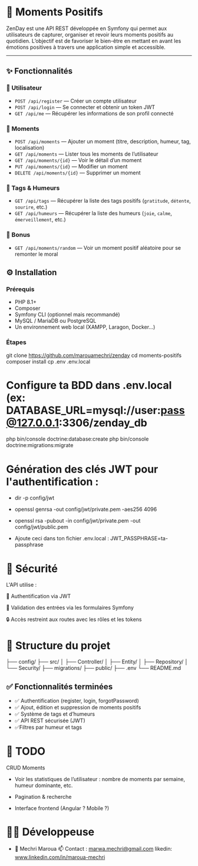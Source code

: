 # 🌿 Moments Positifs

ZenDay est une API REST développée en Symfony qui permet aux utilisateurs de capturer, organiser et revoir leurs moments positifs au quotidien. L’objectif est de favoriser le bien-être en mettant en avant les émotions positives à travers une application simple et accessible.

---

## ✨ Fonctionnalités

### 👤 Utilisateur
- `POST /api/register` — Créer un compte utilisateur
- `POST /api/login` — Se connecter et obtenir un token JWT
- `GET /api/me` — Récupérer les informations de son profil connecté

### 🌿 Moments
- `POST /api/moments` — Ajouter un moment (titre, description, humeur, tag, localisation)
- `GET /api/moments` — Lister tous les moments de l’utilisateur
- `GET /api/moments/{id}` — Voir le détail d’un moment
- `PUT /api/moments/{id}` — Modifier un moment
- `DELETE /api/moments/{id}` — Supprimer un moment

### 🧠 Tags & Humeurs
- `GET /api/tags` — Récupérer la liste des tags positifs (`gratitude`, `détente`, `sourire`, etc.)
- `GET /api/humeurs` — Récupérer la liste des humeurs (`joie`, `calme`, `émerveillement`, etc.)

### 💌 Bonus
- `GET /api/moments/random` — Voir un moment positif aléatoire pour se remonter le moral

## ⚙️ Installation

### Prérequis
- PHP 8.1+
- Composer
- Symfony CLI (optionnel mais recommandé)
- MySQL / MariaDB ou PostgreSQL
- Un environnement web local (XAMPP, Laragon, Docker…)

### Étapes

git clone https://github.com/marouamechri/zenday
cd moments-positifs
composer install
cp .env .env.local

# Configure ta BDD dans .env.local (ex: DATABASE_URL=mysql://user:pass@127.0.0.1:3306/zenday_db

php bin/console doctrine:database:create
php bin/console doctrine:migrations:migrate

# Génération des clés JWT pour l'authentification :

- dir -p config/jwt
- openssl genrsa -out config/jwt/private.pem -aes256 4096
- openssl rsa -pubout -in config/jwt/private.pem -out config/jwt/public.pem

- Ajoute ceci dans ton fichier .env.local :
    JWT_PASSPHRASE=ta-passphrase


# 🔐 Sécurité

L'API utilise :

🔑 Authentification via JWT

🧾 Validation des entrées via les formulaires Symfony

🔒 Accès restreint aux routes avec les rôles et les tokens

# 📁 Structure du projet

├── config/
├── src/
│   ├── Controller/
│   ├── Entity/
│   ├── Repository/
│   └── Security/
├── migrations/
├── public/
├── .env
└── README.md

## ✅ Fonctionnalités terminées

- ✅ Authentification (register, login, forgotPassword)
- ✅ Ajout, édition et suppression de moments positifs
- ✅ Système de tags et d’humeurs
- ✅ API REST sécurisée (JWT)
- ✅Filtres par humeur et tags


# 📌 TODO
 CRUD Moments 

 - Voir les statistiques de l’utilisateur : nombre de moments par semaine, humeur dominante, etc.

 - Pagination & recherche

 - Interface frontend (Angular ? Mobile ?)


 # 👩‍💻 Développeuse
- 👤 Mechri Maroua
📫 Contact : marwa.mechri@gmail.com
likedin: www.linkedin.com/in/maroua-mechri
